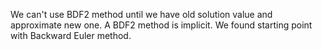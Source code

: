 We can't use BDF2 method until we have old solution value and approximate new one. A  BDF2 method is implicit. We found starting point with Backward Euler method.

